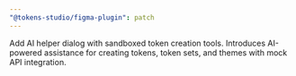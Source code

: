 ```yaml
---
"@tokens-studio/figma-plugin": patch
---
```


Add AI helper dialog with sandboxed token creation tools. Introduces AI-powered assistance for creating tokens, token sets, and themes with mock API integration.